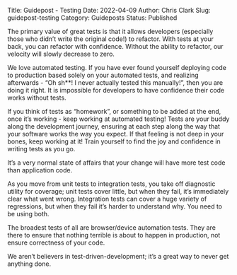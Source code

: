 Title: Guidepost - Testing
Date: 2022-04-09
Author: Chris Clark
Slug: guidepost-testing
Category: Guideposts
Status: Published

The primary value of great tests is that it allows developers (especially those who didn’t write the original code!) to refactor. With tests at your back, you can refactor with confidence. Without the ability to refactor, our velocity will slowly decrease to zero.

We love automated testing. If you have ever found yourself deploying code to production based solely on your automated tests, and realizing afterwards - “Oh sh**! I never actually tested this manually!”, then you are doing it right. It is impossible for developers to have confidence their code works without tests.

If you think of tests as “homework”, or something to be added at the end, once it’s working - keep working at automated testing! Tests are your buddy along the development journey, ensuring at each step along the way that your software works the way you expect. If that feeling is not deep in your bones, keep working at it! Train yourself to find the joy and confidence in writing tests as you go.

It’s a very normal state of affairs that your change will have more test code than application code.

As you move from unit tests to integration tests, you take off diagnostic utility for coverage; unit tests cover little, but when they fail, it’s immediately clear what went wrong. Integration tests can cover a huge variety of regressions, but when they fail it’s harder to understand why. You need to be using both.

The broadest tests of all are browser/device automation tests. They are there to ensure that nothing terrible is about to happen in production, not ensure correctness of your code.

We aren’t believers in test-driven-development; it’s a great way to never get anything done.
